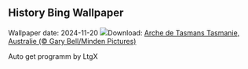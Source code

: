 ## History Bing Wallpaper
Wallpaper date: 2024-11-20
![](https://www.bing.com/th?id=OHR.TasmansArch_FR-CA4703673291_UHD.jpg&w=1000)Download: [Arche de Tasmans Tasmanie, Australie (© Gary Bell/Minden Pictures)](https://www.bing.com/th?id=OHR.TasmansArch_FR-CA4703673291_UHD.jpg)

Auto get programm by LtgX
